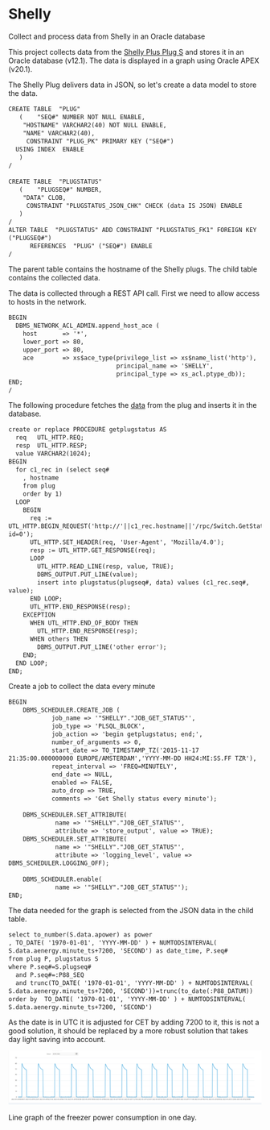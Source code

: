 # Shelly
Collect and process data from Shelly in an Oracle database

This project collects data from the [Shelly Plus Plug S](https://www.shelly.cloud/en/products/shop/shelly-plus-plug-s) and stores it in an Oracle database (v12.1). The data is displayed in a graph using Oracle APEX (v20.1).

The Shelly Plug delivers data in JSON, so let's create a data model to store the data.

```
CREATE TABLE  "PLUG" 
   (	"SEQ#" NUMBER NOT NULL ENABLE, 
	"HOSTNAME" VARCHAR2(40) NOT NULL ENABLE, 
	"NAME" VARCHAR2(40), 
	 CONSTRAINT "PLUG_PK" PRIMARY KEY ("SEQ#")
  USING INDEX  ENABLE
   )
/

CREATE TABLE  "PLUGSTATUS" 
   (	"PLUGSEQ#" NUMBER, 
	"DATA" CLOB, 
	 CONSTRAINT "PLUGSTATUS_JSON_CHK" CHECK (data IS JSON) ENABLE
   )
/
ALTER TABLE  "PLUGSTATUS" ADD CONSTRAINT "PLUGSTATUS_FK1" FOREIGN KEY ("PLUGSEQ#")
	  REFERENCES  "PLUG" ("SEQ#") ENABLE
/
```

The parent table contains the hostname of the Shelly plugs. The child table contains the collected data.

The data is collected through a REST API call. First we need to allow access to hosts in the network.

```
BEGIN
  DBMS_NETWORK_ACL_ADMIN.append_host_ace (
    host       => '*', 
    lower_port => 80,
    upper_port => 80,
    ace        => xs$ace_type(privilege_list => xs$name_list('http'),
                              principal_name => 'SHELLY',
                              principal_type => xs_acl.ptype_db)); 
END;
/
```
The following procedure fetches the [data](https://shelly-api-docs.shelly.cloud/gen2/ComponentsAndServices/Switch/#status) from the plug and inserts it in the database.
```
create or replace PROCEDURE getplugstatus AS
  req   UTL_HTTP.REQ;
  resp  UTL_HTTP.RESP;
  value VARCHAR2(1024);
BEGIN
  for c1_rec in (select seq# 
    , hostname
    from plug
    order by 1)
  LOOP
    BEGIN
      req := UTL_HTTP.BEGIN_REQUEST('http://'||c1_rec.hostname||'/rpc/Switch.GetStatus?id=0');
      UTL_HTTP.SET_HEADER(req, 'User-Agent', 'Mozilla/4.0');
      resp := UTL_HTTP.GET_RESPONSE(req);
      LOOP
        UTL_HTTP.READ_LINE(resp, value, TRUE);
        DBMS_OUTPUT.PUT_LINE(value);
        insert into plugstatus(plugseq#, data) values (c1_rec.seq#, value);
      END LOOP;
      UTL_HTTP.END_RESPONSE(resp);
    EXCEPTION
      WHEN UTL_HTTP.END_OF_BODY THEN
        UTL_HTTP.END_RESPONSE(resp);
      WHEN others THEN
        DBMS_OUTPUT.PUT_LINE('other error');
    END;
  END LOOP;
END;
```
Create a job to collect the data every minute
```
BEGIN
    DBMS_SCHEDULER.CREATE_JOB (
            job_name => '"SHELLY"."JOB_GET_STATUS"',
            job_type => 'PLSQL_BLOCK',
            job_action => 'begin getplugstatus; end;',
            number_of_arguments => 0,
            start_date => TO_TIMESTAMP_TZ('2015-11-17 21:35:00.000000000 EUROPE/AMSTERDAM','YYYY-MM-DD HH24:MI:SS.FF TZR'),
            repeat_interval => 'FREQ=MINUTELY',
            end_date => NULL,
            enabled => FALSE,
            auto_drop => TRUE,
            comments => 'Get Shelly status every minute');
 
    DBMS_SCHEDULER.SET_ATTRIBUTE( 
             name => '"SHELLY"."JOB_GET_STATUS"', 
             attribute => 'store_output', value => TRUE);
    DBMS_SCHEDULER.SET_ATTRIBUTE( 
             name => '"SHELLY"."JOB_GET_STATUS"', 
             attribute => 'logging_level', value => DBMS_SCHEDULER.LOGGING_OFF);
      
    DBMS_SCHEDULER.enable(
             name => '"SHELLY"."JOB_GET_STATUS"');
END;
```
The data needed for the graph is selected from the JSON data in the child table.
```
select to_number(S.data.apower) as power
, TO_DATE( '1970-01-01', 'YYYY-MM-DD' ) + NUMTODSINTERVAL( S.data.aenergy.minute_ts+7200, 'SECOND') as date_time, P.seq#
from plug P, plugstatus S
where P.seq#=S.plugseq#
  and P.seq#=:P88_SEQ
  and trunc(TO_DATE( '1970-01-01', 'YYYY-MM-DD' ) + NUMTODSINTERVAL( S.data.aenergy.minute_ts+7200, 'SECOND'))=trunc(to_date(:P88_DATUM)) order by  TO_DATE( '1970-01-01', 'YYYY-MM-DD' ) + NUMTODSINTERVAL( S.data.aenergy.minute_ts+7200, 'SECOND')
```
As the date is in UTC it is adjusted for CET by adding 7200 to it, this is not a good solution, it should be replaced by a more robust solution that takes day light saving into account.

![Freezer power consumption](https://github.com/shinypebbles/Shelly/blob/main/Freezer.png)

Line graph of the freezer power consumption in one day.
